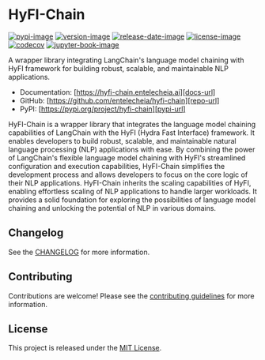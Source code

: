 # HyFI-Chain

[![pypi-image]][pypi-url]
[![version-image]][release-url]
[![release-date-image]][release-url]
[![license-image]][license-url]
[![codecov][codecov-image]][codecov-url]
[![jupyter-book-image]][docs-url]

<!-- Links: -->
[codecov-image]: https://codecov.io/gh/entelecheia/hyfi-chain/branch/main/graph/badge.svg?token=rdfiKAmEr8
[codecov-url]: https://codecov.io/gh/entelecheia/hyfi-chain
[pypi-image]: https://img.shields.io/pypi/v/hyfi-chain
[license-image]: https://img.shields.io/github/license/entelecheia/hyfi-chain
[license-url]: https://github.com/entelecheia/hyfi-chain/blob/main/LICENSE
[version-image]: https://img.shields.io/github/v/release/entelecheia/hyfi-chain?sort=semver
[release-date-image]: https://img.shields.io/github/release-date/entelecheia/hyfi-chain
[release-url]: https://github.com/entelecheia/hyfi-chain/releases
[jupyter-book-image]: https://jupyterbook.org/en/stable/_images/badge.svg

[repo-url]: https://github.com/entelecheia/hyfi-chain
[pypi-url]: https://pypi.org/project/hyfi-chain
[docs-url]: https://hyfi-chain.entelecheia.ai
[changelog]: https://github.com/entelecheia/hyfi-chain/blob/main/CHANGELOG.md
[contributing guidelines]: https://github.com/entelecheia/hyfi-chain/blob/main/CONTRIBUTING.md
<!-- Links: -->

A wrapper library integrating LangChain's language model chaining with HyFI framework for building robust, scalable, and maintainable NLP applications.

- Documentation: [https://hyfi-chain.entelecheia.ai][docs-url]
- GitHub: [https://github.com/entelecheia/hyfi-chain][repo-url]
- PyPI: [https://pypi.org/project/hyfi-chain][pypi-url]

HyFI-Chain is a wrapper library that integrates the language model chaining capabilities of LangChain with the HyFI (Hydra Fast Interface) framework. It enables developers to build robust, scalable, and maintainable natural language processing (NLP) applications with ease.
By combining the power of LangChain's flexible language model chaining with HyFI's streamlined configuration and execution capabilities, HyFI-Chain simplifies the development process and allows developers to focus on the core logic of their NLP applications.
HyFI-Chain inherits the scaling capabilities of HyFI, enabling effortless scaling of NLP applications to handle larger workloads. It provides a solid foundation for exploring the possibilities of language model chaining and unlocking the potential of NLP in various domains.

## Changelog

See the [CHANGELOG] for more information.

## Contributing

Contributions are welcome! Please see the [contributing guidelines] for more information.

## License

This project is released under the [MIT License][license-url].
